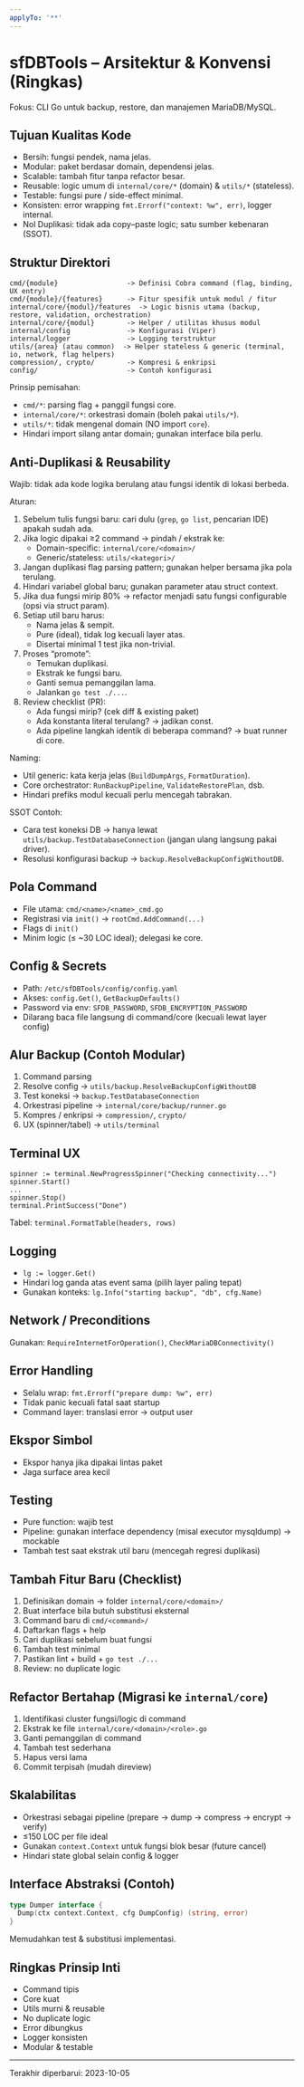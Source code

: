 ```yaml
---
applyTo: '**'
---
```

# sfDBTools – Arsitektur & Konvensi (Ringkas)

Fokus: CLI Go untuk backup, restore, dan manajemen MariaDB/MySQL.

## Tujuan Kualitas Kode
- Bersih: fungsi pendek, nama jelas.
- Modular: paket berdasar domain, dependensi jelas.
- Scalable: tambah fitur tanpa refactor besar.
- Reusable: logic umum di `internal/core/*` (domain) & `utils/*` (stateless).
- Testable: fungsi pure / side-effect minimal.
- Konsisten: error wrapping `fmt.Errorf("context: %w", err)`, logger internal.
- Nol Duplikasi: tidak ada copy–paste logic; satu sumber kebenaran (SSOT).

## Struktur Direktori
```
cmd/{module}                 -> Definisi Cobra command (flag, binding, UX entry)
cmd/{module}/{features}      -> Fitur spesifik untuk modul / fitur
internal/core/{modul}/features  -> Logic bisnis utama (backup, restore, validation, orchestration)
internal/core/{modul}        -> Helper / utilitas khusus modul
internal/config              -> Konfigurasi (Viper)
internal/logger              -> Logging terstruktur
utils/{area} (atau common)  -> Helper stateless & generic (terminal, io, network, flag helpers)
compression/, crypto/        -> Kompresi & enkripsi
config/                      -> Contoh konfigurasi
```

Prinsip pemisahan:
- `cmd/*`: parsing flag + panggil fungsi core.
- `internal/core/*`: orkestrasi domain (boleh pakai `utils/*`).
- `utils/*`: tidak mengenal domain (NO import `core`).
- Hindari import silang antar domain; gunakan interface bila perlu.

## Anti-Duplikasi & Reusability
Wajib: tidak ada kode logika berulang atau fungsi identik di lokasi berbeda.

Aturan:
1. Sebelum tulis fungsi baru: cari dulu (`grep`, `go list`, pencarian IDE) apakah sudah ada.
2. Jika logic dipakai ≥2 command → pindah / ekstrak ke:
   - Domain-specific: `internal/core/<domain>/`
   - Generic/stateless: `utils/<kategori>/`
3. Jangan duplikasi flag parsing pattern; gunakan helper bersama jika pola terulang.
4. Hindari variabel global baru; gunakan parameter atau struct context.
5. Jika dua fungsi mirip 80% → refactor menjadi satu fungsi configurable (opsi via struct param).
6. Setiap util baru harus:
   - Nama jelas & sempit.
   - Pure (ideal), tidak log kecuali layer atas.
   - Disertai minimal 1 test jika non-trivial.
7. Proses “promote”:
   - Temukan duplikasi.
   - Ekstrak ke fungsi baru.
   - Ganti semua pemanggilan lama.
   - Jalankan `go test ./...`.
8. Review checklist (PR):
   - Ada fungsi mirip? (cek diff & existing paket)
   - Ada konstanta literal terulang? → jadikan const.
   - Ada pipeline langkah identik di beberapa command? → buat runner di core.

Naming:
- Util generic: kata kerja jelas (`BuildDumpArgs`, `FormatDuration`).
- Core orchestrator: `RunBackupPipeline`, `ValidateRestorePlan`, dsb.
- Hindari prefiks modul kecuali perlu mencegah tabrakan.

SSOT Contoh:
- Cara test koneksi DB → hanya lewat `utils/backup.TestDatabaseConnection` (jangan ulang langsung pakai driver).
- Resolusi konfigurasi backup → `backup.ResolveBackupConfigWithoutDB`.

## Pola Command
- File utama: `cmd/<name>/<name>_cmd.go`
- Registrasi via `init()` -> `rootCmd.AddCommand(...)`
- Flags di `init()`
- Minim logic (≤ ~30 LOC ideal); delegasi ke core.

## Config & Secrets
- Path: `/etc/sfDBTools/config/config.yaml`
- Akses: `config.Get()`, `GetBackupDefaults()`
- Password via env: `SFDB_PASSWORD`, `SFDB_ENCRYPTION_PASSWORD`
- Dilarang baca file langsung di command/core (kecuali lewat layer config)

## Alur Backup (Contoh Modular)
1. Command parsing
2. Resolve config → `utils/backup.ResolveBackupConfigWithoutDB`
3. Test koneksi → `backup.TestDatabaseConnection`
4. Orkestrasi pipeline → `internal/core/backup/runner.go`
5. Kompres / enkripsi → `compression/`, `crypto/`
6. UX (spinner/tabel) → `utils/terminal`

## Terminal UX
```
spinner := terminal.NewProgressSpinner("Checking connectivity...")
spinner.Start()
...
spinner.Stop()
terminal.PrintSuccess("Done")
```
Tabel: `terminal.FormatTable(headers, rows)`

## Logging
- `lg := logger.Get()`
- Hindari log ganda atas event sama (pilih layer paling tepat)
- Gunakan konteks: `lg.Info("starting backup", "db", cfg.Name)`

## Network / Preconditions
Gunakan: `RequireInternetForOperation()`, `CheckMariaDBConnectivity()`

## Error Handling
- Selalu wrap: `fmt.Errorf("prepare dump: %w", err)`
- Tidak panic kecuali fatal saat startup
- Command layer: translasi error → output user

## Ekspor Simbol
- Ekspor hanya jika dipakai lintas paket
- Jaga surface area kecil

## Testing
- Pure function: wajib test
- Pipeline: gunakan interface dependency (misal executor mysqldump) → mockable
- Tambah test saat ekstrak util baru (mencegah regresi duplikasi)

## Tambah Fitur Baru (Checklist)
1. Definisikan domain → folder `internal/core/<domain>/`
2. Buat interface bila butuh substitusi eksternal
3. Command baru di `cmd/<command>/`
4. Daftarkan flags + help
5. Cari duplikasi sebelum buat fungsi
6. Tambah test minimal
7. Pastikan lint + build + `go test ./...`
8. Review: no duplicate logic

## Refactor Bertahap (Migrasi ke `internal/core`)
1. Identifikasi cluster fungsi/logic di command
2. Ekstrak ke file `internal/core/<domain>/<role>.go`
3. Ganti pemanggilan di command
4. Tambah test sederhana
5. Hapus versi lama
6. Commit terpisah (mudah direview)

## Skalabilitas
- Orkestrasi sebagai pipeline (prepare → dump → compress → encrypt → verify)
- ≤150 LOC per file ideal
- Gunakan `context.Context` untuk fungsi blok besar (future cancel)
- Hindari state global selain config & logger

## Interface Abstraksi (Contoh)
```go
type Dumper interface {
  Dump(ctx context.Context, cfg DumpConfig) (string, error)
}
```
Memudahkan test & substitusi implementasi.

## Ringkas Prinsip Inti
- Command tipis
- Core kuat
- Utils murni & reusable
- No duplicate logic
- Error dibungkus
- Logger konsisten
- Modular & testable

---
Terakhir diperbarui: 2023-10-05